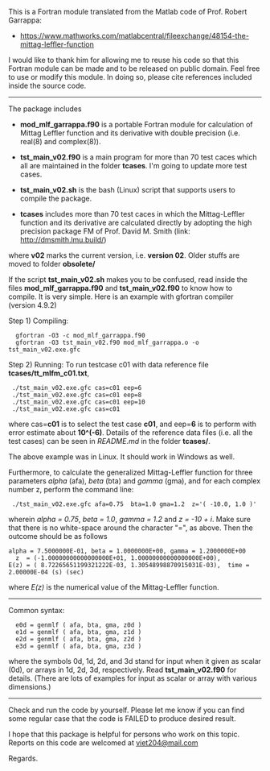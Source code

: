 This is a Fortran module translated from the Matlab code of Prof. Robert Garrappa:

+ https://www.mathworks.com/matlabcentral/fileexchange/48154-the-mittag-leffler-function

I would like to thank him for allowing me to reuse his code so that this Fortran module can be made and to be released on public domain. Feel free to use or modify this module. In doing so, please cite references included inside the source code.

--------------------------------

The package includes

+ **mod_mlf_garrappa.f90** is a portable Fortran module for calculation of Mittag Leffler function and its derivative with double precision (i.e. real(8) and complex(8)).

+ **tst_main_v02.f90** is a main program for more than 70 test caces which all are maintained in the folder **tcases**. I'm going to update more test cases.

+ **tst_main_v02.sh** is the bash (Linux) script that supports users to compile the package.

+ **tcases** includes more than 70 test caces in which the Mittag-Leffler function and its derivative are calculated directly by adopting the high precision package FM of Prof. David M. Smith (link: http://dmsmith.lmu.build/)

where **v02** marks the current version, i.e. **version 02**. Older stuffs are moved to folder **obsolete/**

If the script **tst_main_v02.sh** makes you to be confused, read inside the files **mod_mlf_garrappa.f90** and **tst_main_v02.f90** to know how to compile. It is very simple. Here is an example with gfortran compiler (version 4.9.2)

Step 1) Compiling:
```
  gfortran -O3 -c mod_mlf_garrappa.f90
  gfortran -O3 tst_main_v02.f90 mod_mlf_garrappa.o -o tst_main_v02.exe.gfc
```
Step 2) Running: To run testcase c01 with data reference file **tcases/tt_mlfm_c01.txt**,
```
 ./tst_main_v02.exe.gfc cas=c01 eep=6
 ./tst_main_v02.exe.gfc cas=c01 eep=8
 ./tst_main_v02.exe.gfc cas=c01 eep=10
 ./tst_main_v02.exe.gfc cas=c01
```
where cas=**c01** is to select the test case **c01**, and eep=**6** is to perform with error estimate about **10^(-6)**. Details of the reference data files (i.e. all the test cases) can be seen in _README.md_ in the folder **tcases/**.

The above example was in Linux. It should work in Windows as well.

Furthermore, to calculate the generalized Mittag-Leffler function for three parameters _alpha_ (afa), _beta_ (bta) and _gamma_ (gma), and for each complex number z, perform the command line:
```
 ./tst_main_v02.exe.gfc afa=0.75  bta=1.0 gma=1.2  z='( -10.0, 1.0 )'
```
wherein _alpha = 0.75_, _beta = 1.0_, _gamma = 1.2_ and _z = -10 + i_. Make sure that there is no white-space around the character "=", as above. Then the outcome should be as follows
```
alpha = 7.5000000E-01, beta = 1.0000000E+00, gamma = 1.2000000E+00
  z  = (-1.00000000000000000E+01, 1.00000000000000000E+00),
E(z) = ( 8.72265651199321222E-03, 1.30548998870915031E-03),  time =  2.00000E-04 (s) (sec)
```
where _E(z)_ is the numerical value of the Mittag-Leffler function.

--------------------------------
Common syntax:
```
  e0d = genmlf ( afa, bta, gma, z0d )
  e1d = genmlf ( afa, bta, gma, z1d )
  e2d = genmlf ( afa, bta, gma, z2d )
  e3d = genmlf ( afa, bta, gma, z3d )
```
where the symbols 0d, 1d, 2d, and 3d stand for input when it given as scalar (0d), or arrays in 1d, 2d, 3d, respectively. Read **tst_main_v02.f90** for details. (There are lots of examples for input as scalar or array with various dimensions.)

--------------------------------

Check and run the code by yourself. Please let me know if you can find some regular case that the code is FAILED to produce desired result.

I hope that this package is helpful for persons who work on this topic. Reports on this code are welcomed at viet204@mail.com

Regards.
